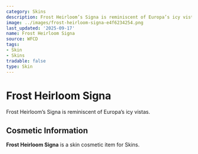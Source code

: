```yaml
---
category: Skins
description: Frost Heirloom’s Signa is reminiscent of Europa’s icy vistas.
image: ../images/frost-heirloom-signa-e4f6234254.png
last_updated: '2025-09-17'
name: Frost Heirloom Signa
source: WFCD
tags:
- Skin
- Skins
tradable: false
type: Skin
---
```


# Frost Heirloom Signa

Frost Heirloom’s Signa is reminiscent of Europa’s icy vistas.

## Cosmetic Information

**Frost Heirloom Signa** is a skin cosmetic item for Skins.

